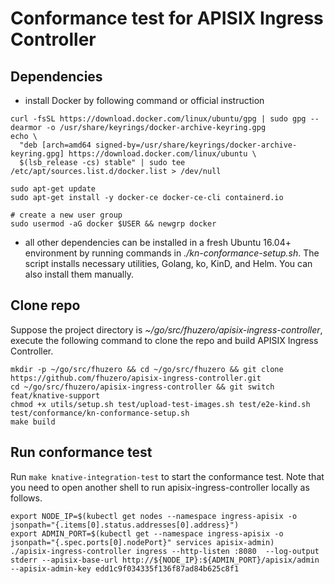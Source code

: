 <!--
#
# Licensed to the Apache Software Foundation (ASF) under one or more
# contributor license agreements.  See the NOTICE file distributed with
# this work for additional information regarding copyright ownership.
# The ASF licenses this file to You under the Apache License, Version 2.0
# (the "License"); you may not use this file except in compliance with
# the License.  You may obtain a copy of the License at
#
#     http://www.apache.org/licenses/LICENSE-2.0
#
# Unless required by applicable law or agreed to in writing, software
# distributed under the License is distributed on an "AS IS" BASIS,
# WITHOUT WARRANTIES OR CONDITIONS OF ANY KIND, either express or implied.
# See the License for the specific language governing permissions and
# limitations under the License.
#
-->

# Conformance test for APISIX Ingress Controller

## Dependencies

* install Docker by following command or official instruction

```shell
curl -fsSL https://download.docker.com/linux/ubuntu/gpg | sudo gpg --dearmor -o /usr/share/keyrings/docker-archive-keyring.gpg
echo \
  "deb [arch=amd64 signed-by=/usr/share/keyrings/docker-archive-keyring.gpg] https://download.docker.com/linux/ubuntu \
  $(lsb_release -cs) stable" | sudo tee /etc/apt/sources.list.d/docker.list > /dev/null

sudo apt-get update
sudo apt-get install -y docker-ce docker-ce-cli containerd.io

# create a new user group
sudo usermod -aG docker $USER && newgrp docker
```

* all other dependencies can be installed in a fresh Ubuntu 16.04+ environment by running commands in _./kn-conformance-setup.sh_.
The script installs necessary utilities, Golang, ko, KinD, and Helm. You can also install them manually.

## Clone repo

Suppose the project directory is _~/go/src/fhuzero/apisix-ingress-controller_,
execute the following command to clone the repo and build APISIX Ingress Controller.

```shell
mkdir -p ~/go/src/fhuzero && cd ~/go/src/fhuzero && git clone https://github.com/fhuzero/apisix-ingress-controller.git
cd ~/go/src/fhuzero/apisix-ingress-controller && git switch feat/knative-support
chmod +x utils/setup.sh test/upload-test-images.sh test/e2e-kind.sh test/conformance/kn-conformance-setup.sh
make build
```

## Run conformance test

Run `make knative-integration-test` to start the conformance test.
Note that you need to open another shell to run apisix-ingress-controller locally as follows.

```shell
export NODE_IP=$(kubectl get nodes --namespace ingress-apisix -o jsonpath="{.items[0].status.addresses[0].address}")
export ADMIN_PORT=$(kubectl get --namespace ingress-apisix -o jsonpath="{.spec.ports[0].nodePort}" services apisix-admin)
./apisix-ingress-controller ingress --http-listen :8080  --log-output stderr --apisix-base-url http://${NODE_IP}:${ADMIN_PORT}/apisix/admin --apisix-admin-key edd1c9f034335f136f87ad84b625c8f1
```
